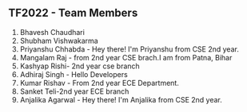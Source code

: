 ## TF2022 - Team Members

1. Bhavesh Chaudhari
2. Shubham Vishwakarma
3. Priyanshu Chhabda - Hey there! I'm Priyanshu from CSE 2nd year. 
4. Mangalam Raj - from 2nd year CSE brach.I am from Patna, Bihar
5. Kashyap Rishi- 2nd year cse branch
6. Adhiraj Singh - Hello Developers
7. Kumar Rishav - From 2nd year ECE Department.
8. Sanket Teli-2nd year ECE branch
9. Anjalika Agarwal - Hey there! I'm Anjalika from CSE 2nd year.
